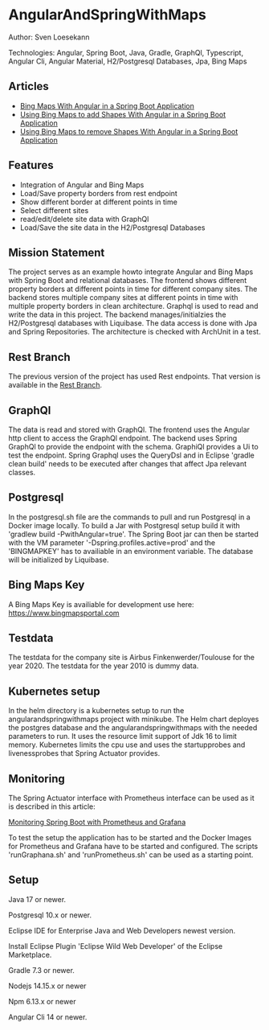 # AngularAndSpringWithMaps

<!-- ![Build Status](https://travis-ci.org/Angular2Guy/AngularAndSpringWithMaps.svg?branch=master)-->

Author: Sven Loesekann

Technologies: Angular, Spring Boot, Java, Gradle, GraphQl, Typescript, Angular Cli, Angular Material, H2/Postgresql Databases, Jpa, Bing Maps

## Articles
* [Bing Maps With Angular in a Spring Boot Application](https://angular2guy.wordpress.com/2021/07/31/bing-maps-with-angular-in-a-spring-boot-application/)
* [Using Bing Maps to add Shapes With Angular in a Spring Boot Application](https://angular2guy.wordpress.com/2021/07/31/using-bing-maps-to-add-shapes-with-angular-in-a-spring-boot-application/)
* [Using Bing Maps to remove Shapes With Angular in a Spring Boot Application](https://angular2guy.wordpress.com/2021/07/31/using-bing-maps-to-remove-shapes-with-angular-in-a-spring-boot-application/)

## Features
- Integration of Angular and Bing Maps
- Load/Save property borders from rest endpoint
- Show different border at different points in time
- Select different sites
- read/edit/delete site data with GraphQl
- Load/Save the site data in the H2/Postgresql Databases

## Mission Statement
The project serves as an example howto integrate Angular and Bing Maps with Spring Boot and relational databases. The frontend shows different property borders at different points in time for different company sites. The backend stores multiple company sites at different points in time with multiple property borders in clean architecture. Graphql is used to read and write the data in this project. The backend manages/initialzies the H2/Postgresql databases with Liquibase. The data access is done with Jpa and Spring Repositories. The architecture is checked with ArchUnit in a test.

## Rest Branch
The previous version of the project has used Rest endpoints. That version is available in the [Rest Branch](https://github.com/Angular2Guy/AngularAndSpringWithMaps/tree/rest).

## GraphQl
The data is read and stored with GraphQl. The frontend uses the Angular http client to access the GraphQl endpoint. The backend uses Spring GraphQl to provide the endpoint with the schema. GraphiQl provides a Ui to test the endpoint. Spring Graphql uses the QueryDsl and in Eclipse 'gradle clean build' needs to be executed after changes that affect Jpa relevant classes.

## Postgresql
In the postgresql.sh file are the commands to pull and run Postgresql in a Docker image locally. To build a Jar with Postgresql setup build it with 'gradlew build -PwithAngular=true'. The Spring Boot jar can then be started with the VM parameter '-Dspring.profiles.active=prod' and the 'BINGMAPKEY' has to availiable in an environment variable. The database will be initialized by Liquibase.

## Bing Maps Key
A Bing Maps Key is availiable for development use here: https://www.bingmapsportal.com

## Testdata
The testdata for the company site is Airbus Finkenwerder/Toulouse for the year 2020. The testdata for the year 2010 is dummy data. 

## Kubernetes setup
In the helm directory is a kubernetes setup to run the angularandspringwithmaps project with minikube. The Helm chart deployes the postgres database and the angularandspringwithmaps with the needed parameters to run. It uses the resource limit support of Jdk 16 to limit memory. Kubernetes limits the cpu use and uses the startupprobes and livenessprobes that Spring Actuator provides.

## Monitoring
The Spring Actuator interface with Prometheus interface can be used as it is described in this article: 

[Monitoring Spring Boot with Prometheus and Grafana](https://ordina-jworks.github.io/monitoring/2020/11/16/monitoring-spring-prometheus-grafana.html)

To test the setup the application has to be started and the Docker Images for Prometheus and Grafana have to be started and configured. The scripts 'runGraphana.sh' and 'runPrometheus.sh' can be used as a starting point.

## Setup
Java 17 or newer.

Postgresql 10.x or newer.

Eclipse IDE for Enterprise Java and Web Developers newest version.

Install Eclipse Plugin 'Eclipse Wild Web Developer' of the Eclipse Marketplace.

Gradle 7.3 or newer.

Nodejs 14.15.x or newer

Npm 6.13.x or newer

Angular Cli 14 or newer.
